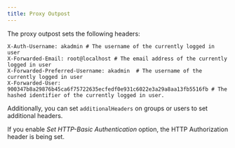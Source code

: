 ```yaml
---
title: Proxy Outpost
---
```


The proxy outpost sets the following headers:

```
X-Auth-Username: akadmin # The username of the currently logged in user
X-Forwarded-Email: root@localhost # The email address of the currently logged in user
X-Forwarded-Preferred-Username: akadmin  # The username of the currently logged in user
X-Forwarded-User: 900347b8a29876b45ca6f75722635ecfedf0e931c6022e3a29a8aa13fb5516fb # The hashed identifier of the currently logged in user.
```

Additionally, you can set `additionalHeaders` on groups or users to set additional headers.

If you enable *Set HTTP-Basic Authentication* option, the HTTP Authorization header is being set.
